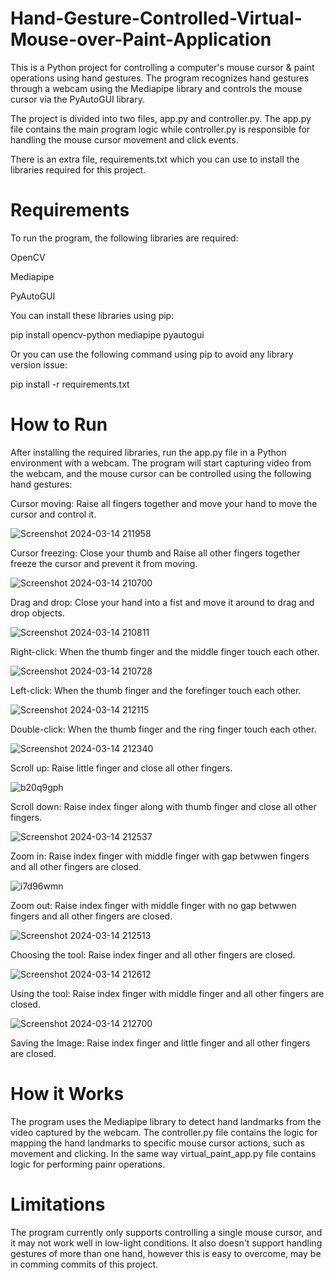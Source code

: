 # Hand-Gesture-Controlled-Virtual-Mouse-over-Paint-Application
This is a Python project for controlling a computer's mouse cursor & paint operations using hand gestures. The program recognizes hand gestures through a webcam using the Mediapipe library and controls the mouse cursor via the PyAutoGUI library.

The project is divided into two files, app.py and controller.py. The app.py file contains the main program logic while controller.py is responsible for handling the mouse cursor movement and click events.

There is an extra file, requirements.txt which you can use to install the libraries required for this project.

 # Requirements
 To run the program, the following libraries are required:

OpenCV

Mediapipe

PyAutoGUI


You can install these libraries using pip:

pip install opencv-python mediapipe pyautogui

Or you can use the following command using pip to avoid any library version issue:

pip install -r requirements.txt


# How to Run
After installing the required libraries, run the app.py file in a Python environment with a webcam. The program will start capturing video from the webcam, and the mouse cursor can be controlled using the following hand gestures:

Cursor moving: Raise all fingers together and move your hand to move the cursor and control it.

![Screenshot 2024-03-14 211958](https://github.com/MTanmaye/Hand-Gesture-Controlled-Virtual-Mouse-over-Paint-Application/assets/114095621/459d332e-404f-4a9a-bb37-d34320fef6dd)



Cursor freezing: Close your thumb and Raise all other fingers together freeze the cursor and prevent it from moving.

![Screenshot 2024-03-14 210700](https://github.com/MTanmaye/Hand-Gesture-Controlled-Virtual-Mouse-over-Paint-Application/assets/114095621/5fc382b3-c77f-46ff-a414-d322491611a2)


Drag and drop: Close your hand into a fist and move it around to drag and drop objects.

![Screenshot 2024-03-14 210811](https://github.com/MTanmaye/Hand-Gesture-Controlled-Virtual-Mouse-over-Paint-Application/assets/114095621/fe06ae91-15e4-45b6-97bb-2bcece1b26e2)


Right-click: When the thumb finger and the middle finger touch each other.

![Screenshot 2024-03-14 210728](https://github.com/MTanmaye/Hand-Gesture-Controlled-Virtual-Mouse-over-Paint-Application/assets/114095621/26728136-a45d-4972-9e4a-128312c0d1f6)


Left-click: When the thumb finger and the forefinger touch each other.

![Screenshot 2024-03-14 212115](https://github.com/MTanmaye/Hand-Gesture-Controlled-Virtual-Mouse-over-Paint-Application/assets/114095621/06dd5efa-9dc8-499b-a874-5fa956d3c2d4)


Double-click: When the thumb finger and the ring finger touch each other.

![Screenshot 2024-03-14 212340](https://github.com/MTanmaye/Hand-Gesture-Controlled-Virtual-Mouse-over-Paint-Application/assets/114095621/11d5f6fc-56f8-470e-ab5c-e6af560da8d5)


Scroll up: Raise little finger and close all other fingers.

![b20q9gph](https://github.com/MTanmaye/Hand-Gesture-Controlled-Virtual-Mouse-over-Paint-Application/assets/114095621/232f6130-f343-43a3-afb3-fb4cbeff0a3a)

Scroll down: Raise index finger along with thumb finger and close all other fingers.

 ![Screenshot 2024-03-14 212537](https://github.com/MTanmaye/Hand-Gesture-Controlled-Virtual-Mouse-over-Paint-Application/assets/114095621/7f6abc35-0c87-474e-a374-78a59a88022e)

Zoom in: Raise index finger with middle finger with gap betwwen fingers and all other fingers are closed.

![i7d96wmn](https://github.com/MTanmaye/Hand-Gesture-Controlled-Virtual-Mouse-over-Paint-Application/assets/114095621/433f030b-40f2-471f-8547-cb64bc00840e)


Zoom out: Raise index finger with middle finger with no gap betwwen fingers and all other fingers are closed.

![Screenshot 2024-03-14 212513](https://github.com/MTanmaye/Hand-Gesture-Controlled-Virtual-Mouse-over-Paint-Application/assets/114095621/eb0cce49-8c92-4882-a2e6-86e4226b4f6a)

 Choosing the tool: Raise index finger and all other fingers are closed.

![Screenshot 2024-03-14 212612](https://github.com/MTanmaye/Hand-Gesture-Controlled-Virtual-Mouse-over-Paint-Application/assets/114095621/7658146a-ade8-4e53-a532-a29e149394ca)

 
Using the tool: Raise index finger with middle finger and all other fingers are closed.

![Screenshot 2024-03-14 212700](https://github.com/MTanmaye/Hand-Gesture-Controlled-Virtual-Mouse-over-Paint-Application/assets/114095621/96ec2cc5-4129-4990-9e7c-58a23dcaf212)


Saving the Image: Raise index finger and little finger and all other fingers are closed.

# How it Works
The program uses the Mediapipe library to detect hand landmarks from the video captured by the webcam. The controller.py file contains the logic for mapping the hand landmarks to specific mouse cursor actions, such as movement and clicking. In the same way virtual_paint_app.py file contains logic for performing painr operations.

# Limitations
The program currently only supports controlling a single mouse cursor, and it may not work well in low-light conditions. It also doesn't support handling gestures of more than one hand, however this is easy to overcome, may be in comming commits of this project.


